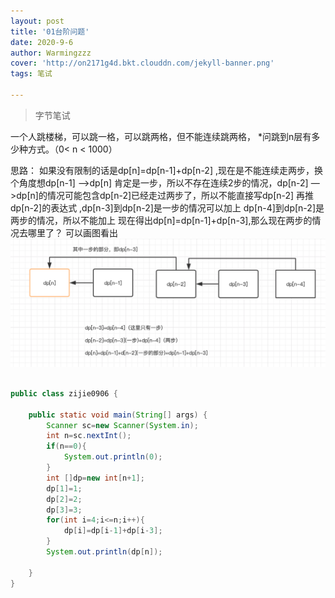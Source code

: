 ```yaml
---
layout: post
title: '01台阶问题'
date: 2020-9-6
author: Warmingzzz
cover: 'http://on2171g4d.bkt.clouddn.com/jekyll-banner.png'
tags: 笔试

---
```


>字节笔试


一个人跳楼梯，可以跳一格，可以跳两格，但不能连续跳两格，
*问跳到n层有多少种方式。（0< n < 1000）


思路：
如果没有限制的话是dp[n]=dp[n-1]+dp[n-2] ,现在是不能连续走两步，换个角度想dp[n-1] —>dp[n] 肯定是一步，所以不存在连续2步的情况，dp[n-2] —>dp[n]的情况可能包含dp[n-2]已经走过两步了，所以不能直接写dp[n-2] 再推dp[n-2]的表达式 ,dp[n-3]到dp[n-2]是一步的情况可以加上 dp[n-4]到dp[n-2]是两步的情况，所以不能加上
现在得出dp[n]=dp[n-1]+dp[n-3],那么现在两步的情况去哪里了？
可以画图看出
![](/assets/img/zijie1.png)
```java

public class zijie0906 {

    public static void main(String[] args) {
        Scanner sc=new Scanner(System.in);
        int n=sc.nextInt();
        if(n==0){
            System.out.println(0);
        }
        int []dp=new int[n+1];
        dp[1]=1;
        dp[2]=2;
        dp[3]=3;
        for(int i=4;i<=n;i++){
            dp[i]=dp[i-1]+dp[i-3];
        }
        System.out.println(dp[n]);
        
    }
}
```
